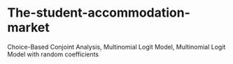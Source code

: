 # The-student-accommodation-market
Choice-Based Conjoint Analysis, Multinomial Logit Model, Multinomial Logit Model with random coefficients
